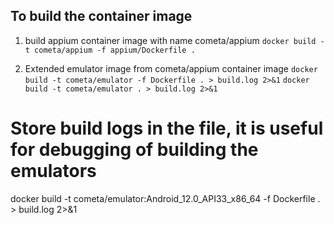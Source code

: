 ## To build the container image

1. build appium container image with name cometa/appium 
    `docker build -t cometa/appium -f appium/Dockerfile .`

2. Extended emulator image from cometa/appium container image
    `docker build -t cometa/emulator -f Dockerfile . > build.log 2>&1`
    `docker build -t cometa/emulator . > build.log 2>&1`

# Store build logs in the file, it is useful for debugging of building the emulators
docker build -t cometa/emulator:Android_12.0_API33_x86_64 -f Dockerfile . > build.log 2>&1

